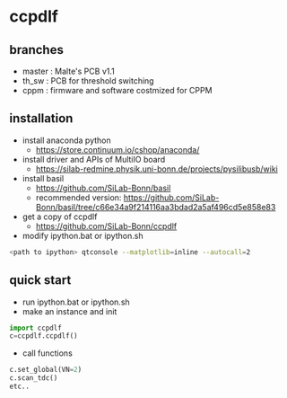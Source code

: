 # ccpdlf

## branches

- master : Malte's PCB v1.1
- th_sw : PCB for threshold switching
- cppm : firmware and software costmized for CPPM

## installation

- install anaconda python
  - https://store.continuum.io/cshop/anaconda/
- install driver and APIs of MultiIO board
  - https://silab-redmine.physik.uni-bonn.de/projects/pysilibusb/wiki
- install basil
  - https://github.com/SiLab-Bonn/basil
  - recommended version: https://github.com/SiLab-Bonn/basil/tree/c66e34a9f214116aa3bdad2a5af496cd5e858e83
- get a copy of ccpdlf
  - https://github.com/SiLab-Bonn/ccpdlf
- modify ipython.bat or ipython.sh
```sh
<path to ipython> qtconsole --matplotlib=inline --autocall=2
```

## quick start

- run ipython.bat or ipython.sh
- make an instance and init
```python
import ccpdlf
c=ccpdlf.ccpdlf()
```
- call functions
```python
c.set_global(VN=2)
c.scan_tdc()
etc..
```
